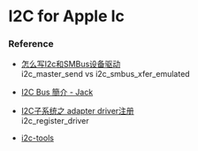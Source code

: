 # I2C for Apple Ic



### Reference
* [怎么写I2c和SMBus设备驱动](https://blog.csdn.net/hanmengaidudu/article/details/11723377)   
  i2c_master_send  vs  i2c_smbus_xfer_emulated   

* [I2C Bus 簡介 - Jack](http://magicjackting.pixnet.net/blog/post/173061691-i2c-bus-%E7%B0%A1%E4%BB%8B-(inter-integrated-circuit-bus)-)

* [I2C子系统之 adapter driver注册](https://www.linuxidc.com/Linux/2012-08/68267.htm)   
  i2c_register_driver


* [i2c-tools](https://git.kernel.org/pub/scm/utils/i2c-tools/i2c-tools.git/)

